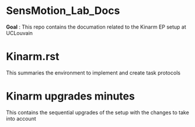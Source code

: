 # SensMotion_Lab_Docs

**Goal** : This repo contains the documation related to the Kinarm EP setup at UCLouvain

# Kinarm.rst 
This summaries the environment to implement and create task protocols

# Kinarm upgrades minutes
This contains the sequential upgrades of the setup with the changes to take into account
